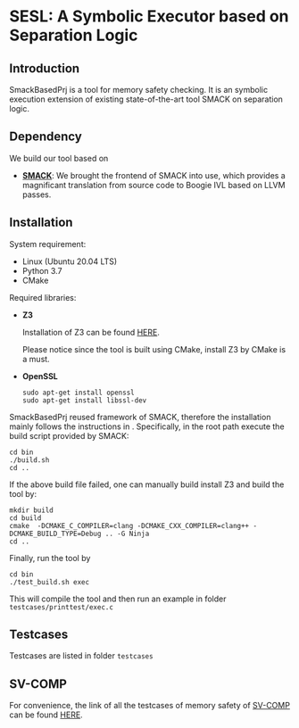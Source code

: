 # SESL: A Symbolic Executor based on Separation Logic

## Introduction

SmackBasedPrj is a tool for memory safety checking. It is an symbolic execution extension of existing state-of-the-art tool SMACK on separation logic. 

## Dependency

We build our tool based on 

- **[SMACK](https://smackers.github.io/)**: We brought the frontend of SMACK into use, which provides a magnificant translation from source code to Boogie IVL based on LLVM passes.



## Installation

System requirement: 
- Linux (Ubuntu 20.04 LTS)
- Python 3.7 
- CMake


Required libraries:

- **Z3**

    Installation of Z3 can be found [HERE](https://github.com/Z3Prover/z3/blob/master/README-CMake.md). 

    Please notice since the tool is built using CMake, install Z3 by CMake is a must.
    
- **OpenSSL**

    ```
    sudo apt-get install openssl
    sudo apt-get install libssl-dev
    ```



SmackBasedPrj reused framework of SMACK, therefore the installation mainly follows the instructions in . Specifically, in the root path execute the build script provided by SMACK:

```
cd bin
./build.sh
cd ..
```

If the above build file failed, one can manually build install Z3 and build the tool by:
```
mkdir build
cd build
cmake  -DCMAKE_C_COMPILER=clang -DCMAKE_CXX_COMPILER=clang++ -DCMAKE_BUILD_TYPE=Debug .. -G Ninja
cd ..
```


Finally, run the tool by

```
cd bin
./test_build.sh exec
```
This will compile the tool and then run an example in folder ```testcases/printtest/exec.c```


## Testcases

Testcases are listed in folder ```testcases```

## SV-COMP


For convenience, the link of all the testcases of memory safety of [SV-COMP](https://sv-comp.sosy-lab.org/2022/) can be found [HERE](https://github.com/zhuyutian57/SV-COMP-MemSafety). 



